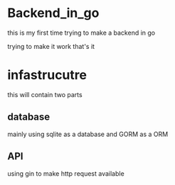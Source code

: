 # Backend_in_go
this is my first time trying to make a backend in go

trying to make it work that's it


# infastrucutre 
this will contain two parts

## database
mainly using sqlite as a database and GORM as a ORM

## API
using gin to make http request available
